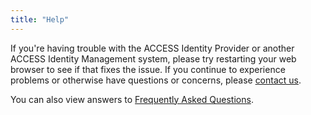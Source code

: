 ```yaml
---
title: "Help"
---
```


If you're having trouble with the ACCESS Identity Provider or another ACCESS Identity Management system,
please try restarting your web browser to see if that fixes the issue.
If you continue to experience problems or otherwise have questions or concerns, please [contact us](https://support.access-ci.org/form/account-assistance).

You can also view answers to [Frequently Asked Questions](/faq).

